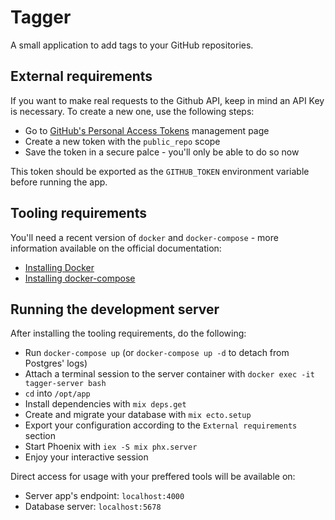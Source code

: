 # Tagger

A small application to add tags to your GitHub repositories.

## External requirements

If you want to make real requests to the Github API, keep in mind an API Key is necessary. To create a new one, use the following steps:

- Go to [GitHub's Personal Access Tokens](https://github.com/settings/tokens) management page
- Create a new token with the `public_repo` scope
- Save the token in a secure palce - you'll only be able to do so now

This token should be exported as the `GITHUB_TOKEN` environment variable before running the app.

## Tooling requirements

You'll need a recent version of `docker` and `docker-compose` - more information available on the official documentation:

- [Installing Docker](https://docs.docker.com/install/)
- [Installing docker-compose](https://docs.docker.com/compose/install/)

## Running the development server

After installing the tooling requirements, do the following:

- Run `docker-compose up` (or `docker-compose up -d` to detach from Postgres' logs)
- Attach a terminal session to the server container with `docker exec -it tagger-server bash`
- `cd` into `/opt/app`
- Install dependencies with `mix deps.get`
- Create and migrate your database with `mix ecto.setup`
- Export your configuration according to the `External requirements` section
- Start Phoenix with `iex -S mix phx.server`
- Enjoy your interactive session

Direct access for usage with your preffered tools will be available on:

- Server app's endpoint: `localhost:4000`
- Database server: `localhost:5678`

